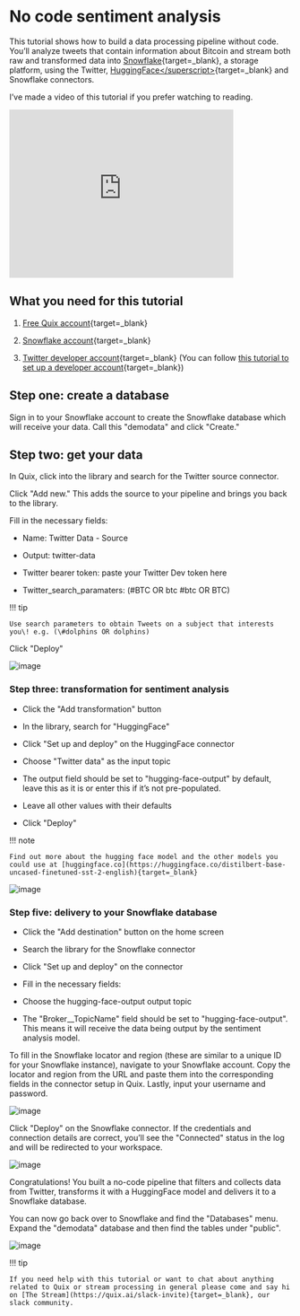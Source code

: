 # No code sentiment analysis

This tutorial shows how to build a data processing pipeline without
code. You’ll analyze tweets that contain information about Bitcoin and
stream both raw and transformed data into
[Snowflake<sup></sup>](https://www.snowflake.com/){target=_blank}, a storage platform,
using the Twitter,
[HuggingFace\</superscript\>](https://huggingface.co/){target=_blank} and Snowflake
connectors.

I’ve made a video of this tutorial if you prefer watching to reading.

<div class="video-wrapper">
  <iframe width="400" height="300" src="https://www.youtube.com/embed/aebIrP5iIEo" frameborder="0" allowfullscreen></iframe>
</div>

## What you need for this tutorial

1.  [Free Quix account](https://portal.platform.quix.ai/self-sign-up?xlink=home&_ga=2.191326762.1842305134.1652702101-2083003567.1643907213){target=_blank}

2.  [Snowflake account](https://signup.snowflake.com/?utm_cta=trial-en-www-homepage-top-right-nav-ss-evg){target=_blank}

3.  [Twitter developer account](https://developer.twitter.com/en/portal/petition/essential/basic-info){target=_blank}
    (You can follow [this tutorial to set up a developer account](https://developer.twitter.com/en/support/twitter-api/developer-account){target=_blank})

## Step one: create a database

Sign in to your Snowflake account to create the Snowflake database which
will receive your data. Call this "demodata" and click "Create."

## Step two: get your data

In Quix, click into the library and search for the Twitter source
connector.

Click "Add new." This adds the source to your pipeline and brings you
back to the library.

Fill in the necessary fields:

  - Name: Twitter Data - Source

  - Output: twitter-data

  - Twitter bearer token: paste your Twitter Dev token here

  - Twitter_search_paramaters: (\#BTC OR btc \#btc OR BTC)

!!! tip

	Use search parameters to obtain Tweets on a subject that interests you\! e.g. (\#dolphins OR dolphins)

Click "Deploy"

![image](../images/tutorials/nocode-sentiment/image1.png)

### Step three: transformation for sentiment analysis

  - Click the "Add transformation" button

  - In the library, search for "HuggingFace"

  - Click "Set up and deploy" on the HuggingFace connector

  - Choose "Twitter data" as the input topic

  - The output field should be set to "hugging-face-output" by default,
    leave this as it is or enter this if it’s not pre-populated.

  - Leave all other values with their defaults

  - Click "Deploy"

!!! note

	Find out more about the hugging face model and the other models you could use at [huggingface.co](https://huggingface.co/distilbert-base-uncased-finetuned-sst-2-english){target=_blank}

![image](../images/tutorials/nocode-sentiment/image4.png)

### Step five: delivery to your Snowflake database

  - Click the "Add destination" button on the home screen

  - Search the library for the Snowflake connector

  - Click "Set up and deploy" on the connector

  - Fill in the necessary fields:

  - Choose the hugging-face-output output topic

  - The "Broker__TopicName" field should be set to
    "hugging-face-output". This means it will receive the data being
    output by the sentiment analysis model.

To fill in the Snowflake locator and region (these are similar to a
unique ID for your Snowflake instance), navigate to your Snowflake
account. Copy the locator and region from the URL and paste them into
the corresponding fields in the connector setup in Quix. Lastly, input
your username and password.

![image](../images/tutorials/nocode-sentiment/image2.png)

Click "Deploy" on the Snowflake connector. If the credentials and
connection details are correct, you’ll see the "Connected" status in the
log and will be redirected to your workspace.

![image](../images/tutorials/nocode-sentiment/image3.png)

Congratulations\! You built a no-code pipeline that filters and collects
data from Twitter, transforms it with a HuggingFace model and delivers
it to a Snowflake database.

You can now go back over to Snowflake and find the "Databases" menu.
Expand the "demodata" database and then find the tables under "public".

![image](../images/tutorials/nocode-sentiment/snowflake.png)

!!! tip

	If you need help with this tutorial or want to chat about anything related to Quix or stream processing in general please come and say hi on [The Stream](https://quix.ai/slack-invite){target=_blank}, our slack community.
